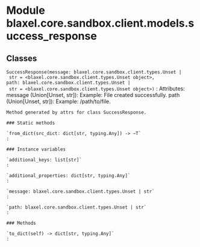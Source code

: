 Module blaxel.core.sandbox.client.models.success_response
=========================================================

Classes
-------

`SuccessResponse(message: blaxel.core.sandbox.client.types.Unset | str = <blaxel.core.sandbox.client.types.Unset object>, path: blaxel.core.sandbox.client.types.Unset | str = <blaxel.core.sandbox.client.types.Unset object>)`
:   Attributes:
        message (Union[Unset, str]):  Example: File created successfully.
        path (Union[Unset, str]):  Example: /path/to/file.
    
    Method generated by attrs for class SuccessResponse.

    ### Static methods

    `from_dict(src_dict: dict[str, typing.Any]) ‑> ~T`
    :

    ### Instance variables

    `additional_keys: list[str]`
    :

    `additional_properties: dict[str, typing.Any]`
    :

    `message: blaxel.core.sandbox.client.types.Unset | str`
    :

    `path: blaxel.core.sandbox.client.types.Unset | str`
    :

    ### Methods

    `to_dict(self) ‑> dict[str, typing.Any]`
    :